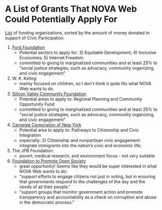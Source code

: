 # A List of Grants That NOVA Web Could Potentially Apply For

[List](https://maps.foundationcenter.org/?_gl=1*me4urm*_ga*MTI3MjQyMTk1OS4xNjI3MDQxNTYy*_ga_5W8PXYYGBX*MTYyNzA0MTU2MS4xLjAuMTYyNzA0MTU2MS4w#/list/?subjects=DF2000&popgroups=all&years=all&location=6252001&excludeLocation=0&geoScale=ADM0&layer=recip&boundingBox=-188.7890625,-66.65297740055277,189.140625,76.10079606754579&gmOrgs=all&recipOrgs=all&tags=all&keywords=&pathwaysOrg=&pathwaysType=&acct=democracy&typesOfSupport=all&transactionTypes=all&amtRanges=all&minGrantAmt=0&maxGrantAmt=0&gmTypes=all&minAssetsAmt=0&maxAssetsAmt=0&minGivingAmt=0&maxGivingAmt=0&andOr=0&includeGov=1&custom=all&customArea=all&indicator=&dataSource=oecd&chartType=bars&multiSubject=1&listType=gm&zoom=0&_ga=2.38715555.10465227.1627041562-1272421959.1627041562) of funding organizations, sorted by the amount of money 
donated in support of Civic Participation. 

1. [Ford Foundation](https://www.fordfoundation.org/work/our-grants/grant-opportunities/) 
	* Potential sectors to apply for: 3) Equitable Development; 4) Inclusive
Economies; 5) Internet Freedom
	* committed to giving to marginalized communities and at least 25% to 
"social justice strategies, such as advocacy, community organizing, and civic
engagement"
2. W. K. Kellog: 
	* mainly focused on children, so I don't think it quite fits what NOVA
Web wants to do. 
3. [Silicon Valley Community Foundation](http://www.siliconvalleycf.org) 
	* Potential areas to apply to: Regional Planning and Community 
Opportunity Fund
	* committed to giving to marginalized communities and at least 25% to 
"social justice strategies, such as advocacy, community organizing, and civic 
engagement"
4. [Carnegie Corporation of New York](https://www.carnegie.org/)
	* Potential area to apply to: Pathways to Citizenship and Civic
Integration
	* especially: 3) Citizenship and nonpartisan civic engagement: integrate
immigrants into the nation’s civic and economic life;
5. The JPB Foundation:
	* povert, medical research, and environment focus - not very suitable
6. [Foundation to Promote Open Society](http://www.opensocietyfoundations.org)
	* great opportunity! Seems like they would be super interested in what
NOVA Web wants to do:
	* "support efforts to engage citizens not just in voting, but in 
ensuring that governments respond to the challenges of the day and the needs of 
all their people."
	* "support groups that monitor government action and promote 
transparency and accountability as a check on corruption and abuse in the 
democratic process."

